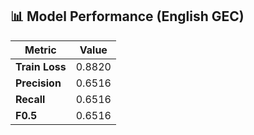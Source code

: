 ## 📊 Model Performance (English GEC)

| Metric         | Value   |
|----------------|---------|
| **Train Loss** | 0.8820  |
| **Precision**  | 0.6516  |
| **Recall**     | 0.6516  |
| **F0.5**       | 0.6516  |
